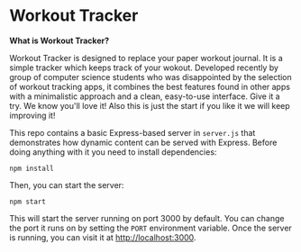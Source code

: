 # Workout Tracker

**What is Workout Tracker?**

Workout Tracker is designed to replace your paper workout journal. It is a simple tracker which keeps track of your wokout. Developed recently by group of computer science students who was disappointed by the selection of workout tracking apps, it combines the best features found in other apps with a minimalistic approach and a clean, easy-to-use interface. Give it a try. We know you'll love it!
Also this is just the start if you like it we will keep improving it!

This repo contains a basic Express-based server in `server.js` that demonstrates how dynamic content can be served with Express.  Before doing anything with it you need to install dependencies:
```
npm install
```

Then, you can start the server:
```
npm start
```
This will start the server running on port 3000 by default.  You can change the port it runs on by setting the `PORT` environment variable.  Once the server is running, you can visit it at [http://localhost:3000](http://localhost:3000).
